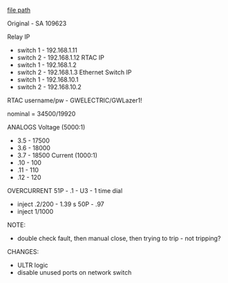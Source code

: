 
[file path](<file:///C:\Users\jnetherton\G&W Electric Co\US-PowerGridAutomation - Documents\_Lazer\119509 - Elk Grove Village Property>)

Original - SA 109623

Relay IP
- switch 1 - 192.168.1.11
- switch 2 - 192.168.1.12
RTAC IP
- switch 1 - 192.168.1.2
- switch 2 - 192.168.1.3
Ethernet Switch IP
- switch 1 - 192.168.10.1
- switch 2 - 192.168.10.2

RTAC username/pw - GWELECTRIC/GWLazer1!

nominal = 34500/19920

ANALOGS
Voltage (5000:1)
- 3.5 - 17500
- 3.6 - 18000
- 3.7 - 18500
Current (1000:1)
- .10 - 100
- .11 - 110
- .12 - 120

OVERCURRENT
51P - .1 - U3 - 1 time dial
- inject .2/200 - 1.39 s
50P - .97
- inject 1/1000


NOTE:
- double check fault, then manual close, then trying to trip - not tripping?


CHANGES:
- ULTR logic
- disable unused ports on network switch